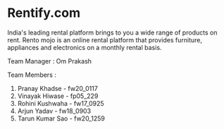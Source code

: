 # Rentify.com
India's leading rental platform brings to you a wide range of products on rent. Rento mojo is an online rental platform that provides furniture, appliances and electronics on a monthly rental basis.

 Team Manager : Om Prakash

 Team Members :
1. Pranay Khadse - fw20_0117
2. Vinayak Hiwase - fp05_229
3. Rohini Kushwaha - fw17_0925
4. Arjun Yadav - fw18_0903
5. Tarun Kumar Sao - fw20_1259
